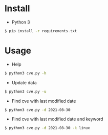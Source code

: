 # Install
- Python 3
```bash
$ pip install -r requirements.txt
```
# Usage
- Help
```bash
$ python3 cve.py -h
```
- Update data
```bash
$ python3 cve.py -u
```
- Find cve with last modified date
```bash
$ python3 cve.py -d 2021-08-30
```
- Find cve with last modified date and keyword
```bash
$ python3 cve.py -d 2021-08-30 -k linux
```
